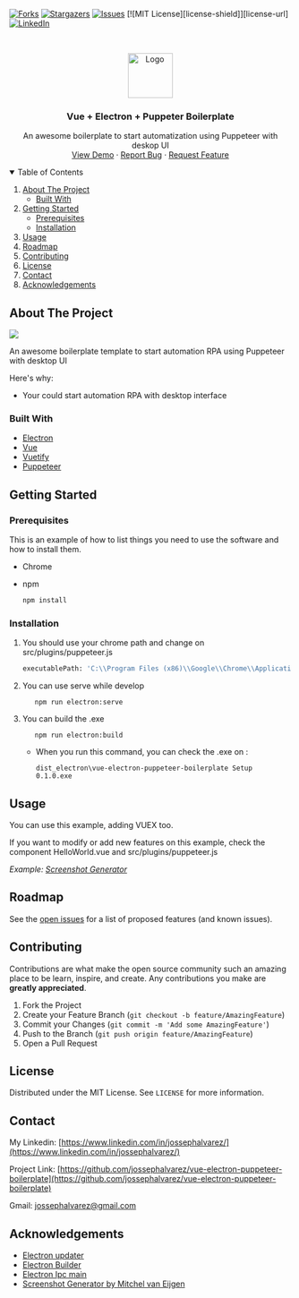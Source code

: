 [![Forks][forks-shield]][forks-url]
[![Stargazers][stars-shield]][stars-url]
[![Issues][issues-shield]][issues-url]
[![MIT License][license-shield]][license-url]
[![LinkedIn][linkedin-shield]][linkedin-url]

<!-- PROJECT LOGO -->
<br />
<p align="center">
  <a href="https://github.com/jossephalvarez/vue-electron-puppeteer-boilerplate">
    <img src="https://github.com/jossephalvarez/vue-electron-puppeteer-boilerplate/blob/master/src/images/Logo.png" alt="Logo" width="80" height="80">
  </a>

  <h3 align="center">Vue + Electron + Puppeter Boilerplate</h3>

  <p align="center">
    An awesome boilerplate to start automatization using Puppeteer with deskop UI
    <br />
    <a href="https://github.com/jossephalvarez/vue-electron-puppeteer-boilerplate">View Demo</a>
    ·
    <a href="https://github.com/jossephalvarez/vue-electron-puppeteer-boilerplate/issues">Report Bug</a>
    ·
    <a href="https://github.com/jossephalvarez/vue-electron-puppeteer-boilerplate/issues">Request Feature</a>
  </p>
</p>



<!-- TABLE OF CONTENTS -->
<details open="open">
  <summary>Table of Contents</summary>
  <ol>
    <li>
      <a href="#about-the-project">About The Project</a>
      <ul>
        <li><a href="#built-with">Built With</a></li>
      </ul>
    </li>
    <li>
      <a href="#getting-started">Getting Started</a>
      <ul>
        <li><a href="#prerequisites">Prerequisites</a></li>
        <li><a href="#installation">Installation</a></li>
      </ul>
    </li>
    <li><a href="#usage">Usage</a></li>
    <li><a href="#roadmap">Roadmap</a></li>
    <li><a href="#contributing">Contributing</a></li>
    <li><a href="#license">License</a></li>
    <li><a href="#contact">Contact</a></li>
    <li><a href="#acknowledgements">Acknowledgements</a></li>
  </ol>
</details>



<!-- ABOUT THE PROJECT -->
## About The Project

![](https://github.com/jossephalvarez/vue-electron-puppeteer-boilerplate/blob/master/src/images/gif.gif)

 An awesome boilerplate template to start automation RPA using Puppeteer with desktop UI
 
Here's why:
* Your could start automation RPA with desktop interface

### Built With

* [Electron](https://www.electronjs.org/)
* [Vue](https://vuejs.org/)
* [Vuetify](https://vuetifyjs.com/)
* [Puppeteer](https://pptr.dev/)



<!-- GETTING STARTED -->
## Getting Started

### Prerequisites

This is an example of how to list things you need to use the software and how to install them.

* Chrome

* npm
  ```sh
  npm install
  ```

### Installation

1. You should use your chrome path and change on src/plugins/puppeteer.js
   
     ```sh
     executablePath: 'C:\\Program Files (x86)\\Google\\Chrome\\Application\\chrome.exe',
     ```
2. You can use serve while develop
     ```
        npm run electron:serve
     ```
3. You can build the .exe 
     ```
        npm run electron:build
     ```
    * When you run this command, you can check the .exe on :
        ```
        dist_electron\vue-electron-puppeteer-boilerplate Setup 0.1.0.exe
       ```

<!-- USAGE EXAMPLES -->
## Usage

You can use this example, adding VUEX too.

If you want to modify or add new features on this example, check the component HelloWorld.vue and src/plugins/puppeteer.js

_Example: [Screenshot Generator](https://github.com/mvaneijgen/screenshot-generator-app/)_



<!-- ROADMAP -->
## Roadmap

See the [open issues](https://github.com/jossephalvarez/vue-electron-puppeteer-boilerplate/issues) for a list of proposed features (and known issues).



<!-- CONTRIBUTING -->
## Contributing

Contributions are what make the open source community such an amazing place to be learn, inspire, and create. Any contributions you make are **greatly appreciated**.

1. Fork the Project
2. Create your Feature Branch (`git checkout -b feature/AmazingFeature`)
3. Commit your Changes (`git commit -m 'Add some AmazingFeature'`)
4. Push to the Branch (`git push origin feature/AmazingFeature`)
5. Open a Pull Request



<!-- LICENSE -->
## License

Distributed under the MIT License. See `LICENSE` for more information.



<!-- CONTACT -->
## Contact

My Linkedin: [https://www.linkedin.com/in/jossephalvarez/](https://www.linkedin.com/in/jossephalvarez/)

Project Link: [https://github.com/jossephalvarez/vue-electron-puppeteer-boilerplate](https://github.com/jossephalvarez/vue-electron-puppeteer-boilerplate)

Gmail: jossephalvarez@gmail.com


<!-- ACKNOWLEDGEMENTS -->
## Acknowledgements
* [Electron updater](https://www.npmjs.com/package/electron-updater)
* [Electron Builder](https://www.electron.build/)
* [Electron Ipc main](https://www.electronjs.org/docs/api/ipc-main)
* [Screenshot Generator by Mitchel van Eijgen](https://github.com/mvaneijgen/screenshot-generator-app/)


<!-- MARKDOWN LINKS & IMAGES -->
<!-- https://www.markdownguide.org/basic-syntax/#reference-style-links -->
[forks-shield]: https://img.shields.io/github/forks/othneildrew/Best-README-Template.svg?style=for-the-badge
[forks-url]: https://github.com/jossephalvarez/vue-electron-puppeteer-boilerplate/network/members
[stars-shield]: https://img.shields.io/github/stars/othneildrew/Best-README-Template.svg?style=for-the-badge
[stars-url]: https://github.com/jossephalvarez/vue-electron-puppeteer-boilerplate/stargazers
[issues-shield]: https://img.shields.io/github/issues/othneildrew/Best-README-Template.svg?style=for-the-badge
[issues-url]: https://github.com/jossephalvarez/vue-electron-puppeteer-boilerplate/issues
[linkedin-shield]: https://img.shields.io/badge/-LinkedIn-black.svg?style=for-the-badge&logo=linkedin&colorB=555
[linkedin-url]: https://www.linkedin.com/in/jossephalvarez/
[product-screenshot]: https://github.com/jossephalvarez/vue-electron-puppeteer-boilerplate/blob/master/src/images/gif.gif
